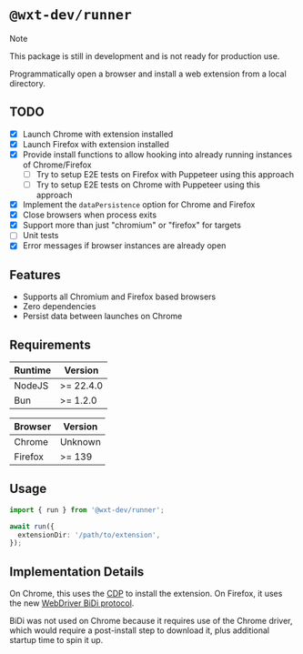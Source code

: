 # `@wxt-dev/runner`

> [!NOTE]
> This package is still in development and is not ready for production use.

Programmatically open a browser and install a web extension from a local directory.

## TODO

- [x] Launch Chrome with extension installed
- [x] Launch Firefox with extension installed
- [x] Provide install functions to allow hooking into already running instances of Chrome/Firefox
  - [ ] Try to setup E2E tests on Firefox with Puppeteer using this approach
  - [ ] Try to setup E2E tests on Chrome with Puppeteer using this approach
- [x] Implement the `dataPersistence` option for Chrome and Firefox
- [x] Close browsers when process exits
- [x] Support more than just "chromium" or "firefox" for targets
- [ ] Unit tests
- [x] Error messages if browser instances are already open

## Features

- Supports all Chromium and Firefox based browsers
- Zero dependencies
- Persist data between launches on Chrome

## Requirements

| Runtime | Version   |
| ------- | --------- |
| NodeJS  | >= 22.4.0 |
| Bun     | >= 1.2.0  |

| Browser | Version |
| ------- | ------- |
| Chrome  | Unknown |
| Firefox | >= 139  |

## Usage

```ts
import { run } from '@wxt-dev/runner';

await run({
  extensionDir: '/path/to/extension',
});
```

## Implementation Details

On Chrome, this uses the [CDP](https://chromedevtools.github.io/devtools-protocol/) to install the extension. On Firefox, it uses the new [WebDriver BiDi protocol](https://www.w3.org/TR/webdriver-bidi).

BiDi was not used on Chrome because it requires use of the Chrome driver, which would require a post-install step to download it, plus additional startup time to spin it up.
